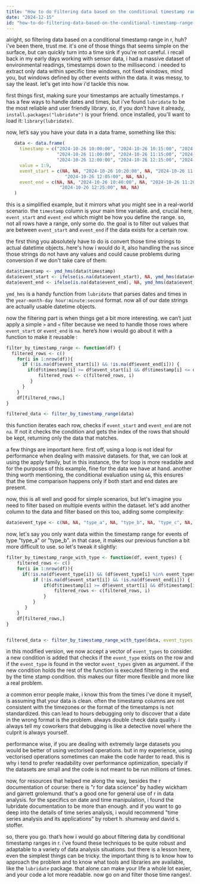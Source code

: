 ```yaml
---
title: "How to do Filtering data based on the conditional timestamp range in R?"
date: "2024-12-15"
id: "how-to-do-filtering-data-based-on-the-conditional-timestamp-range-in-r"
---
```


alright, so filtering data based on a conditional timestamp range in r, huh? i've been there, trust me. it's one of those things that seems simple on the surface, but can quickly turn into a time sink if you're not careful. i recall back in my early days working with sensor data, i had a massive dataset of environmental readings, timestamps down to the millisecond. i needed to extract only data within specific time windows, not fixed windows, mind you, but windows defined by other events within the data. it was messy, to say the least. let's get into how i'd tackle this now.

first things first, making sure your timestamps are actually timestamps. r has a few ways to handle dates and times, but i've found `lubridate` to be the most reliable and user friendly library. so, if you don’t have it already, `install.packages("lubridate")` is your friend. once installed, you'll want to load it: `library(lubridate)`.

now, let’s say you have your data in a data frame, something like this:

```r
   data <- data.frame(
     timestamp = c("2024-10-26 10:00:00", "2024-10-26 10:15:00", "2024-10-26 10:30:00",
                   "2024-10-26 11:00:00", "2024-10-26 11:15:00", "2024-10-26 11:30:00",
                   "2024-10-26 12:00:00", "2024-10-26 12:15:00", "2024-10-26 12:30:00"),
     value = 1:9,
     event_start = c(NA, NA, "2024-10-26 10:20:00", NA, "2024-10-26 11:10:00", NA,
                      "2024-10-26 12:05:00", NA, NA),
     event_end = c(NA, NA, "2024-10-26 10:40:00", NA, "2024-10-26 11:20:00", NA,
                    "2024-10-26 12:25:00", NA, NA)
   )
```

this is a simplified example, but it mirrors what you might see in a real-world scenario. the `timestamp` column is your main time variable. and, crucial here, `event_start` and `event_end` which might be how you define the range. so, not all rows have a range, only some do. the goal is to filter out values that are between `event_start` and `event_end` if the data exists for a certain row.

the first thing you absolutely have to do is convert those time strings to actual datetime objects. here's how i would do it, also handling the `na`s since those strings do not have any values and could cause problems during conversion if we don't take care of them:

```r
data$timestamp <- ymd_hms(data$timestamp)
data$event_start <- ifelse(is.na(data$event_start), NA, ymd_hms(data$event_start))
data$event_end <- ifelse(is.na(data$event_end), NA, ymd_hms(data$event_end))
```

`ymd_hms` is a handy function from `lubridate` that parses dates and times in the `year-month-day hour:minute:second` format. now all of our date strings are actually usable datetime objects.

now the filtering part is when things get a bit more interesting. we can’t just apply a simple `>` and `<` filter because we need to handle those rows where `event_start` or `event_end` is `na`. here’s how i would go about it with a function to make it reusable :

```r
filter_by_timestamp_range <- function(df) {
  filtered_rows <- c()
    for(i in 1:nrow(df)){
      if (!is.na(df$event_start[i]) && !is.na(df$event_end[i])) {
        if(df$timestamp[i] >= df$event_start[i] && df$timestamp[i] <= df$event_end[i]){
            filtered_rows <- c(filtered_rows, i)
         }
      }
    }
    df[filtered_rows,]
}

filtered_data <- filter_by_timestamp_range(data)
```
this function iterates each row, checks if `event_start` and `event_end` are not `na`. If not it checks the condition and gets the index of the rows that should be kept, returning only the data that matches.

a few things are important here. first off, using a loop is not ideal for performance when dealing with massive datasets. for that, we can look at using the apply family, but in this instance, the for loop is more readable and for the purposes of this example, fine for the data we have at hand. another thing worth mentioning, the conditional evaluation using `&&`, this ensures that the time comparison happens only if both start and end dates are present.

now, this is all well and good for simple scenarios, but let's imagine you need to filter based on multiple events within the dataset. let's add another column to the data and filter based on this too, adding some complexity:

```r
data$event_type <- c(NA, NA, "type_a", NA, "type_b", NA, "type_c", NA, NA)
```

now, let's say you only want data within the timestamp range for events of type "type_a" or "type_b". in that case, it makes our previous function a bit more difficult to use. so let's tweak it slightly:

```r
filter_by_timestamp_range_with_type <- function(df, event_types) {
    filtered_rows <- c()
    for(i in 1:nrow(df)){
      if(!is.na(df$event_type[i]) && (df$event_type[i] %in% event_types)){
          if (!is.na(df$event_start[i]) && !is.na(df$event_end[i])) {
              if(df$timestamp[i] >= df$event_start[i] && df$timestamp[i] <= df$event_end[i]){
                  filtered_rows <- c(filtered_rows, i)
              }
          }
       }
    }
    df[filtered_rows,]
}


filtered_data <- filter_by_timestamp_range_with_type(data, event_types = c("type_a", "type_b"))

```

in this modified version, we now accept a vector of `event_types` to consider. a new condition is added that checks if the `event_type` exists on the row and if the `event_type` is found in the vector `event_types` given as argument. if the new condition holds the rest of the function is executed filtering in the end by the time stamp condition. this makes our filter more flexible and more like a real problem.

a common error people make, i know this from the times i've done it myself, is assuming that your data is clean. often the timestamp columns are not consistent with the timezones or the format of the timestamps is not standardized. this can lead to hours debugging only to discover that a date in the wrong format is the problem. always double check data quality. i always tell my coworkers that debugging is like a detective novel where the culprit is always yourself.

performance wise, if you are dealing with extremely large datasets you would be better of using vectorised operations. but in my experience, using vectorised operations sometimes can make the code harder to read. this is why i tend to prefer readability over performance optimization, specially if the datasets are small and the code is not meant to be run millions of times.

now, for resources that helped me along the way, besides the r documentation of course: there is "r for data science" by hadley wickham and garrett grolemund. that's a good one for general use of r in data analysis. for the specifics on date and time manipulation, i found the lubridate documentation to be more than enough. and if you want to go deep into the details of time series analysis, i would recommend "time series analysis and its applications" by robert h. shumway and david s. stoffer.

so, there you go. that’s how i would go about filtering data by conditional timestamp ranges in r. i've found these techniques to be quite robust and adaptable to a variety of data analysis situations. but there is a lesson here, even the simplest things can be tricky. the important thing is to know how to approach the problem and to know what tools and libraries are available, like the `lubridate` package. that alone can make your life a whole lot easier, and your code a lot more readable. now go on and filter those time ranges!.
